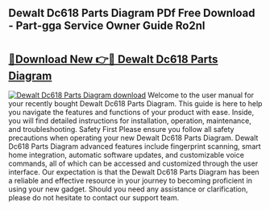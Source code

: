 ## Dewalt Dc618 Parts Diagram PDf Free Download - Part-gga Service Owner Guide Ro2nl

# <h2><a href="http://dfnbyz3.blite.top/?on=Dewalt+Dc618+Parts+Diagram">🔗Download New 👉🔴 Dewalt Dc618 Parts Diagram</a></h2>

[![Dewalt Dc618 Parts Diagram download](https://i.imgur.com/lujVjoI.png)](http://dfnbyz3.blite.top/?on=Dewalt+Dc618+Parts+Diagram)
Welcome to the user manual for your recently bought Dewalt Dc618 Parts Diagram. This guide is here to help you navigate the features and functions of your product with ease. Inside, you will find detailed instructions for installation, operation, maintenance, and troubleshooting. Safety First Please ensure you follow all safety precautions when operating your new Dewalt Dc618 Parts Diagram. Dewalt Dc618 Parts Diagram advanced features include fingerprint scanning, smart home integration, automatic software updates, and customizable voice commands, all of which can be accessed and customized through the user interface. Our expectation is that the Dewalt Dc618 Parts Diagram has been a reliable and effective resource in your journey to becoming proficient in using your new gadget. Should you need any assistance or clarification, please do not hesitate to contact our support team.
